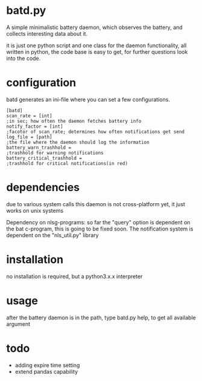 # batd.py
A simple minimalistic battery daemon, which observes the battery,
and collects interesting data about it.

it is just one python script and one class for the daemon functionality,
all written in python, the code base is easy to get, for further questions
look into the code.

# configuration
batd generates an ini-file where you can set a few configurations.
```
[batd]
scan_rate = [int] 
;in sec; how often the daemon fetches battery info
notify_factor = [int] 
;facotor of scan_rate; determines how often notifications get send  
log_file = [path] 
;the file where the daemon should log the information
battery_warn_trashhold = 
;trashhold for warning notifications
battery_critical_trashhold = 
;trashhold for critical notifications(in red)
```

# dependencies
due to various system calls this daemon is not cross-platform yet, it just works on unix systems

Dependency on nlsg-programs:
so far the "query" option is dependent on the bat c-program, this is going to be fixed soon.
The notification system is dependent on the "nls_util.py" library

# installation
no installation is required, but a python3.x.x interpreter

# usage
after the battery daemon is in the path,
type batd.py help, to get all available argument

# todo
 - adding expire time setting
 - extend pandas capability
